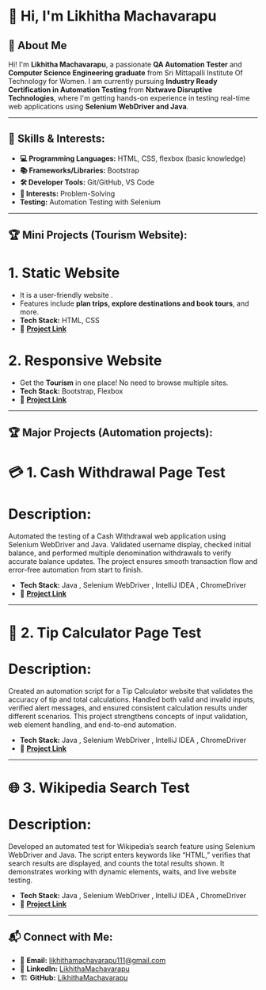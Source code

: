 # 👋 Hi, I'm **Likhitha Machavarapu**

## 📌 About Me
Hi! I'm **Likhitha Machavarapu**, a passionate **QA Automation Tester** and **Computer Science Engineering graduate** from Sri Mittapalli Institute Of Technology for Women. I am currently pursuing **Industry Ready Certification in Automation Testing** from **Nxtwave Disruptive Technologies**, where I'm getting hands-on experience in testing real-time web applications using **Selenium WebDriver and Java**.

---

## 🚀 Skills & Interests:

- **💻 Programming Languages:** HTML, CSS, flexbox (basic knowledge)  
- **📚 Frameworks/Libraries:** Bootstrap    
- **🛠️ Developer Tools:** Git/GitHub, VS Code 
- **🎯 Interests:** Problem-Solving
- **Testing:** Automation Testing with Selenium

---

## 🏆 Mini Projects (Tourism Website):

# 1. Static Website
- It is a user-friendly website .
- Features include **plan trips, explore destinations and book tours**, and more.
-  **Tech Stack:** HTML, CSS
- 🔗 **[Project Link](https://github.com/LikhithaMachavarapu11/Static-Website.git)**

# 2. Responsive Website
- Get the **Tourism** in one place! No need to browse multiple sites.
- **Tech Stack:** Bootstrap, Flexbox
- 🔗 **[Project Link](https://github.com/LikhithaMachavarapu11/Responsive-Website.git)**

---

## 🏆 Major Projects (Automation projects):

# 💳 1. Cash Withdrawal Page Test

# Description:
Automated the testing of a Cash Withdrawal web application using Selenium WebDriver and Java.
Validated username display, checked initial balance, and performed multiple denomination withdrawals to verify accurate balance updates.
The project ensures smooth transaction flow and error-free automation from start to finish.

- **Tech Stack:** Java , Selenium WebDriver , IntelliJ IDEA , ChromeDriver
- 🔗 **[Project Link](https://github.com/LikhithaMachavarapu11/Cash-Withdrawal-Page-Test)**


---

# 🧮 2. Tip Calculator Page Test

# Description:
Created an automation script for a Tip Calculator website that validates the accuracy of tip and total calculations.
Handled both valid and invalid inputs, verified alert messages, and ensured consistent calculation results under different scenarios.
This project strengthens concepts of input validation, web element handling, and end-to-end automation.

- **Tech Stack:** Java , Selenium WebDriver , IntelliJ IDEA , ChromeDriver
- 🔗 **[Project Link](https://github.com/LikhithaMachavarapu11/Tip-Calculator-Test)**

---

# 🌐 3. Wikipedia Search Test

# Description:
Developed an automated test for Wikipedia’s search feature using Selenium WebDriver and Java.
The script enters keywords like “HTML,” verifies that search results are displayed, and counts the total results shown.
It demonstrates working with dynamic elements, waits, and live website testing.

- **Tech Stack:** Java , Selenium WebDriver , IntelliJ IDEA , ChromeDriver
- 🔗 **[Project Link](https://github.com/LikhithaMachavarapu11/Wikipedia-Search-Test)**

---


## 📬 Connect with Me:

- 📧 **Email:** likhithamachavarapu111@gmail.com  
- 💼 **LinkedIn:** [LikhithaMachavarapu](https://www.linkedin.com/in/likhitha111)  
- 🏗️ **GitHub:** [LikhithaMachavarapu](https://github.com/likhithamachavarapu11)  
